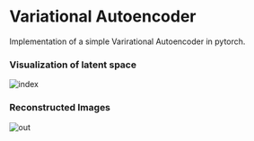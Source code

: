 # Variational Autoencoder 

Implementation of a simple Varirational Autoencoder in pytorch. 




### Visualization of latent space


![index](https://user-images.githubusercontent.com/47027190/87564481-12e10e80-c6de-11ea-9075-a8b170043686.png)




### Reconstructed Images 

![out](https://user-images.githubusercontent.com/47027190/87565367-2b9df400-c6df-11ea-934b-cd35e0a269e8.gif)
